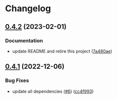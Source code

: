 # Changelog

## [0.4.2](https://github.com/ocavue/pnpm-deduplicate/compare/v0.4.1...v0.4.2) (2023-02-01)


### Documentation

* update README and retire this project ([7a480ae](https://github.com/ocavue/pnpm-deduplicate/commit/7a480aeeb534597fc9685b977364f51bccffa5e2))

## [0.4.1](https://github.com/ocavue/pnpm-deduplicate/compare/v0.4.0...v0.4.1) (2022-12-06)


### Bug Fixes

* update all dependencies ([#6](https://github.com/ocavue/pnpm-deduplicate/issues/6)) ([cc4f993](https://github.com/ocavue/pnpm-deduplicate/commit/cc4f993dc633211b210d79e63eba39a6b198dac4))
